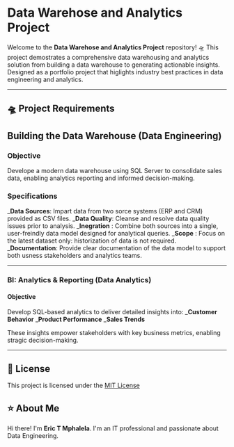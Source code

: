 # Data Warehose and Analytics Project

Welcome to the **Data Warehose and Analytics Project** repository! 🛸
This project demostrates a comprehensive data warehousing and analytics solution from building a data warehouse to generating actionable insights. 
Designed as a portfolio project that higlights industry best practices in data engineering and analytics.

-----
## 🛸 Project Requirements

## Building the Data Warehouse (Data Engineering)

### Objective
Develope a modern data warehouse using SQL Server to consolidate sales data, enabling analytics reporting and informed decision-making.

### Specifications
_**Data Sources**: Impart data from two sorce systems (ERP and CRM) provided as CSV files.
_**Data Quality**: Cleanse and resolve data quality issues prior to analysis.
_**Inegration**  : Combine both sources into a single, user-freindly data model designed for analytical queries.
_**Scope**       : Focus on the latest dataset only: historization of data is not required.
_**Documentation**: Provide clear documentation of the data model to support both usness stakeholders and analytics teams.

----

### BI: Analytics & Reporting (Data Analytics)

#### Objective
Develop SQL-based analytics to deliver detailed insights into:
 _**Customer Behavior**
 _**Product Performance**
 _**Sales Trends**

 These insights empower stakeholders with key business metrics, enabling stragic decision-making.

---

## 🪬 License

This project is licensed under the [MIT License](LICENSE)

## ⭐ About Me

Hi there! I'm **Eric T Mphalela**. I'm an IT professional and passionate about Data Engineering.
